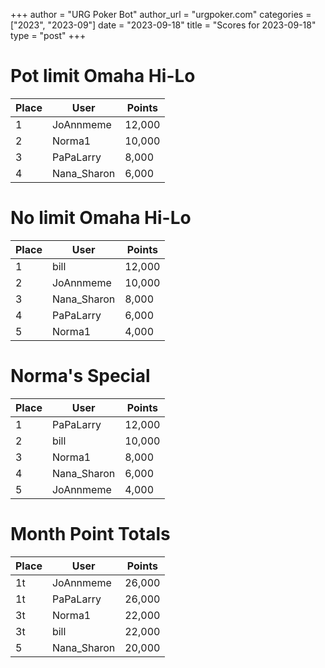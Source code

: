 +++
author = "URG Poker Bot"
author_url = "urgpoker.com"
categories = ["2023", "2023-09"]
date = "2023-09-18"
title = "Scores for 2023-09-18"
type = "post"
+++
# Pot limit Omaha Hi-Lo

| Place | User | Points |
|-------|------|--------|
| 1 | JoAnnmeme | 12,000 |
| 2 | Norma1 | 10,000 |
| 3 | PaPaLarry | 8,000 |
| 4 | Nana_Sharon | 6,000 |

# No limit Omaha Hi-Lo

| Place | User | Points |
|-------|------|--------|
| 1 | bill | 12,000 |
| 2 | JoAnnmeme | 10,000 |
| 3 | Nana_Sharon | 8,000 |
| 4 | PaPaLarry | 6,000 |
| 5 | Norma1 | 4,000 |

# Norma's Special

| Place | User | Points |
|-------|------|--------|
| 1 | PaPaLarry | 12,000 |
| 2 | bill | 10,000 |
| 3 | Norma1 | 8,000 |
| 4 | Nana_Sharon | 6,000 |
| 5 | JoAnnmeme | 4,000 |

# Month Point Totals

| Place | User | Points |
|-------|------|--------|
| 1t | JoAnnmeme | 26,000 |
| 1t | PaPaLarry | 26,000 |
| 3t | Norma1 | 22,000 |
| 3t | bill | 22,000 |
| 5 | Nana_Sharon | 20,000 |
